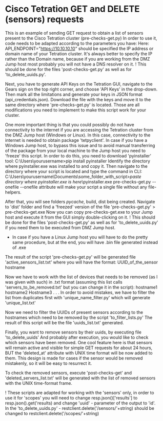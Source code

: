 # Cisco Tetration GET and DELETE (sensors) requests
This is an example of sending GET request to obtain a list of sensors present to the Cisco Tetration cluster (pre-checks-get.py)
In order to use it, code needs to be adapted according to the parameters you have:
Here: 
API_ENDPOINT="https://10.10.10.10"
should be specified the IP address or domain name of your Tetration cluster. 
It's always better to specify the IP rather than the Domain name, because if you are working from the DMZ Jump host most probably you will not have a DNS resolver on it.
! This should be done for the files 'post-checks-get.py' as well as for 'to_delete_uuids.py'.

Next, you have to generate API Keys on the Tetration GUI, navigate to the Gears sign on the top right corner, and choose 'API Keys' in the drop-down. Then mark all the limitations and generate your keys in JSON format (api_credentials.json). Download the file with the keys and move it to the same directory where 'pre-checks-get.py' is located.
Those are all modifications you need to implement to make this script work for your cluster.

One more important thing is that you could possibly do not have connectivity to the internet if you are accessing the Tetration cluster from the DMZ Jump host (Windows or Linux).
In this case, connectivity to the internet is needed to obtain package 'tetpyclient'.
In case if you have a Windows Jump host, to bypass this issue and to avoid manual transferring of the package from your local machine to the Jump host you need to 'freeze' this script. In order to do this, you need to download 'pyinstaller' tool: C:\Users\yourusername>pip install pyinstaller
Identify the directory where pyinstaller.exe was installed to and copy it.
Then navigate to the directory where your script is located and type the command in CLI:
C:\Users\yourusername\Documents\some_folder_with_script>*paste directory where pyinstaller.exe is here*\pyinstaller.exe pre-checks-get.py --onefile
--onefile attribute will make your script a single file without any file-helpers.

After that, you will see folders _pycache_, build, dist being created. Navigate to 'dist' folder and find a 'freezed' version of the file 'pre-checks-get.py' > pre-checks-get.exe
Now you can copy pre-checks-get.exe to your Jump host and execute it from the GUI simply double-clicking on it.
! This should be done for the files 'post-checks-get.py' as well as for 'to_delete_uuids.py' if you need them to be executed from DMZ Jump host.

* In case if you have a Linux Jump host you will have to do the pretty same procedure, but at the end, you will have .bin file generated instead of .exe

The result of the script 'pre-checks-get.py' will be generated file 'active_sensors_list.txt' where you will have the format: UUID_of_the_sensor hostname

Now we have to work with the list of devices that needs to be removed (as I was given with such) in .txt format (assuming this list calls 'servers_to_be_removed.txt' but you can change it in the script):
hostname1
hostname2
Hostname3
.
.
.
In order to avoid mistakes, we have to filter the list from duplicates first with 'unique_name_filter.py' which will generate 'unique_list.txt'

Now we need to filter the UUIDs of present sensors according to the hostnames which need to be removed by the script 'to_filter_lists.py'
The result of this script will be the file 'uuids_list.txt' generated.

Finally, you want to remove sensors by their uuids, by executing file 'to_delete_uuids'
And probably after execution, you would like to check which sensors have been removed.
One cool feature here is that sensors will remain active and visible for simple GET requests for about 24 hours, BUT the 'deleted_at' attribute with UNIX time format will be now added to them.
This design is made for cases if the sensor would be removed mistakenly, so it will be easy to resurrect it.

To check the removed sensors, execute 'post-checks-get' and 'deleted_servers_list.txt' will be generated with the list of removed sensors with the UNIX time-format frame.

! These scripts are adapted for working with the 'sensors' only, in order to use it for 'scopes' you will need to change resp.json()['results'] to resp.json().get('results) and change 'uuid' - parameter of the output to 'id'.
In the 'to_delete_uuids.py' - restclient.delete('/sensors/'+string) should be changed to restclient.delete('/scopes/'+string)
